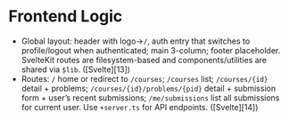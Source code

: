 # Frontend Logic

* Global layout: header with logo→`/`, auth entry that switches to profile/logout when authenticated; main 3-column; footer placeholder. SvelteKit routes are filesystem-based and components/utilities are shared via `$lib`. ([Svelte][13])
* Routes:
  `/` home or redirect to `/courses`;
  `/courses` list; `/courses/{id}` detail + problems;
  `/courses/{id}/problems/{pid}` detail + submission form + user’s recent submissions;
  `/me/submissions` list all submissions for current user. Use `+server.ts` for API endpoints. ([Svelte][14])